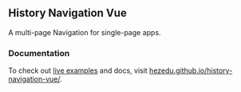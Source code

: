
## History Navigation Vue
A multi-page Navigation for single-page apps.

### Documentation
To check out [live examples](https://hezedu.github.io/history-navigation-vue/examples.html) and docs, visit [hezedu.github.io/history-navigation-vue/](https://hezedu.github.io/history-navigation-vue/).